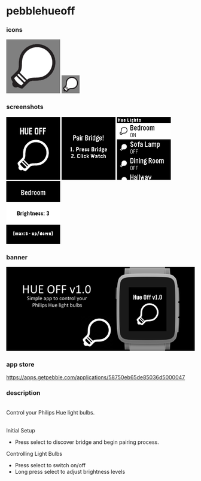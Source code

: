 # pebblehueoff
### icons

![icon-144.png](/assets/icon-144.png)
![icon-48.png](/assets/icon-48.png)

### screenshots

![basalt.png](/assets/basalt.png)
![basalt-pair.png](/assets/basalt-pair.png)
![basalt-lights.png](/assets/basalt-lights.png)
![basalt-brightness.png](/assets/basalt-brightness.png)

### banner

![banner.png](/assets/banner.png)

### app store

https://apps.getpebble.com/applications/58750eb65de85036d5000047

### description
<br />
Control your Philips Hue light bulbs.<br />
<br />

Initial Setup
 - Press select to discover bridge and begin pairing process.
 
Controlling Light Bulbs
- Press select to switch on/off
- Long press select to adjust brightness levels
